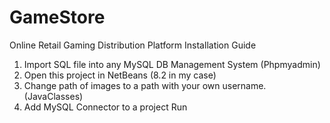 # GameStore
Online Retail Gaming Distribution Platform
Installation Guide
1)  Import SQL file into any MySQL DB Management System (Phpmyadmin)
2)  Open this project in NetBeans (8.2 in my case)
3)  Change path of images to a path with your own username. (JavaClasses)
4)  Add MySQL Connector to a project
Run
